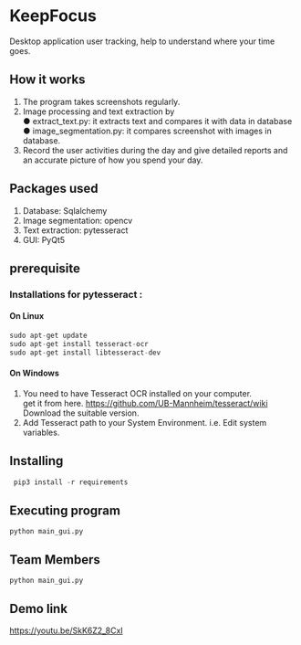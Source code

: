 # KeepFocus
Desktop application user tracking, help to understand where your time goes. 

## How it works
1. The program takes screenshots regularly.
2. Image processing and text extraction by <br />
● extract_text.py: it extracts text and compares it with data in database<br />
● image_segmentation.py: it compares screenshot with images in database.<br />
3. Record the user activities during the day and give detailed reports and an accurate
picture of how you spend your day.

## Packages used
1. Database: Sqlalchemy <br />
2. Image segmentation: opencv <br />
3. Text extraction: pytesseract<br />
4. GUI: PyQt5

## prerequisite
### Installations for pytesseract :
 #### On Linux
```python
sudo apt-get update
sudo apt-get install tesseract-ocr
sudo apt-get install libtesseract-dev
```
#### On Windows

1. You need to have Tesseract OCR installed on your computer.<br>
   get it from here. https://github.com/UB-Mannheim/tesseract/wiki <br>
   Download the suitable version.
2. Add Tesseract path to your System Environment. i.e. Edit system variables.

## Installing
```python
 pip3 install -r requirements 
 ```
 ## Executing program
 ``` 
 python main_gui.py
 ```
 ## Team Members
 ``` 
 python main_gui.py
 ```
 ## Demo link

https://youtu.be/SkK6Z2_8CxI


